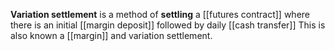   
**Variation settlement** is a method of **settling** a [[futures contract]] where there is an initial [[margin deposit]] followed by daily [[cash transfer]] This is also known a [[margin]] and variation settlement.